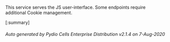 






This service serves the JS user-interface. Some endpoints require additional Cookie management.

[:summary]

###### Auto generated by Pydio Cells Enterprise Distribution v2.1.4 on 7-Aug-2020
